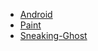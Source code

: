 
 - [Android](https://avicoder.me/p5/Android)
 - [Paint](https://avicoder.me/p5/Paint)
 - [Sneaking-Ghost](https://avicoder.me/p5/Sneaking-Ghost)
